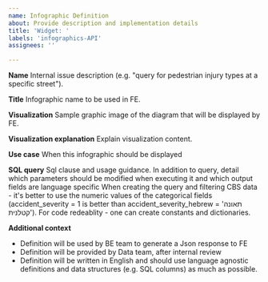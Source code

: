 ```yaml
---
name: Infographic Definition
about: Provide description and implementation details
title: 'Widget: '
labels: 'infographics-API'
assignees: ''

---
```


**Name**
Internal issue description (e.g. "query for pedestrian injury types at a specific street").

**Title**
Infographic name to be used in FE.

**Visualization**
Sample graphic image of the diagram that will be displayed by FE.

**Visualization explanation**
Explain visualization content.

**Use case**
When this infographic should be displayed

**SQL query**
Sql clause and usage guidance. In addition to query, detail which parameters should be modified when executing it
 and which output fields are language specific
When creating the query and filtering CBS data - it's better to use the numeric values of the categorical fields (accident_severity = 1 is better than accident_severity_hebrew = 'תאונה קטלנית'). For code redeablity - one can create constants and dictionaries. 

**Additional context**
- Definition will be used by BE team to generate a Json response to FE
- Definition will be provided by Data team, after internal review
- Definition will be written in English and should use language agnostic definitions and data structures 
(e.g. SQL columns) as much as possible.
